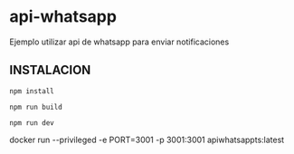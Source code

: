 # api-whatsapp
Ejemplo utilizar api de whatsapp para enviar notificaciones

## INSTALACION
```
npm install

npm run build

npm run dev
```

docker run --privileged -e PORT=3001 -p 3001:3001 apiwhatsappts:latest
